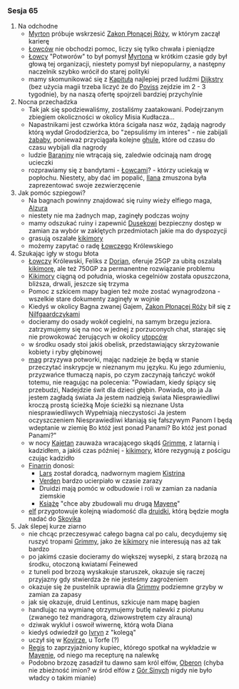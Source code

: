 ### Sesja 65
1. Na odchodne
    - [Myrton](#p_lord_myrton) próbuje wskrzesić [Zakon Płonącej Róży](#r_zakon), w którym zaczął karierę
    - [Łowców](#r_lowca) nie obchodzi pomoc, liczy się tylko chwała i pieniądze
    - [Łowcy](#r_lowca) "Potworów" to był pomysł [Myrtona](#p_lord_myrton) w krótkim czasie gdy był głową tej organizacji, niestety pomysł był niepopularny, a następny naczelnik szybko wrócił do starej polityki
    - mamy skomunikować się z [Kapitułą](#r_kapitula) najlepiej przed ludźmi [Dijkstry](#p_dijkstra) (bez użycia magii trzeba liczyć że do [Poviss](#l_poviss) zejdzie im 2 - 3 tygodnie), by na naszą ofertę spojrzeli bardziej przychylnie
2. Nocna przechadzka
    - Tak jak się spodziewaliśmy, zostaliśmy zaatakowani. Podejrzanym zbiegiem okoliczności w okolicy Misia Kudłacza...
    - Napastnikami jest czwórka która ścigała nasz wóz, żądają nagrody którą wydał Grododzierżca, bo "zepsuliśmy im interes" - nie zabijali [żababy](#b_zababa), ponieważ przyciągała kolejne [ghule](#b_ghul), które od czasu do czasu wybijali dla nagrody
    - ludzie [Baraniny](#p_baranina) nie wtrącają się, zaledwie odcinają nam drogę ucieczki
    - rozprawiamy się z bandytami - [Łowcami](#r_lowca)? - którzy uciekają w popłochu. Niestety, aby dać im popalić, [Ilana](#g_ilana) zmuszona była zaprezentować swoje zezwierzęcenie
3. Jak pomóc szpiegowi?
    - Na bagnach powinny znajdować się ruiny wieży elfiego maga, [Alzura](#p_alzur)
    - niestety nie ma żadnych map, zaginęły podczas wojny
    - mamy odszukać ruiny i zapewnić [Dusekowi](#p_dusek) bezpieczny dostęp w zamian za wybór w zaklętych przedmiotach jakie ma do dyspozycji
    - grasują oszalałe [kikimory](#b_kikimora)
    - możemy zapytać o radę [Łowczego](#r_lowca) Królewskiego
4. Szukając igły w stogu błota
    - [Łowczy](#r_lowca) Królewski, Feliks z [Dorian](#l_dorian), oferuje 25GP za ubitą oszalałą [kikimorę](#b_kikimora), ale też 750GP za permanentne rozwiązanie problemu
    - [Kikimory](#b_kikimora) ciągną od południa, wioska cegelniów została opuszczona, bliższa, drwali, jeszcze się trzyma
    - Pomoc z szkicem mapy bagien też może zostać wynagrodzona - wszelkie stare dokumenty zaginęły w wojnie
    - Kiedyś w okolicy Bagna zwanej Gajem, [Zakon Płonącej Róży](#r_zakon) bił się z [Nilfgaardczykami](#l_nilfgaard)
    - docieramy do osady wokół cegielni, na samym brzegu jeziora. zatrzymujemy się na noc w jednej z porzuconych chat, starając się nie prowokować żerujących w okolicy [utopców](#b_utopiec)
    - w środku osady stoi jakiś obelisk, przedstawiający skrzyżowanie kobiety i ryby głębinowej
    - [mag](#g_kajetan) przyzywa potworki, mając nadzieje że będą w stanie przeczytać inskrypcje w nieznanym mu języku. Ku jego zdumieniu, przyzwańce tłumaczą napis, po czym zaczynają tańczyć wokół totemu, nie reagując na polecenia:
        "Powiadam, kiedy śpiący się przebudzi,
        Nadejdzie świt dla dzieci głębin.
        Powiada, oto ja
        Ja jestem zagładą świata
        Ja jestem nadzieją świata
        Niesprawiedliwi kroczą prostą ścieżką
        Moje ścieżki są nieznane
        Usta niesprawiedliwych
        Wypełniają nieczystości
        Ja jestem oczyszczeniem
        Niesprawiedliwi kłaniają się fałszywym Panom
        I będą wdeptanie w ziemię
        Bo któż jest ponad Panami?
        Bo któż jest ponad Panami?"
    - w nocy [Kajetan](#g_kajetan) zauważa wracającego skądś [Grimmę](#p_grimma), z latarnią i kadzidłem, a jakiś czas później - [kikimory](#b_kikimora), które rezygnują z pościgu czując kadzidło
    - [Finarrin](#p_druid_finarrin) donosi:
        - [Lars](#p_lars) został doradcą, nadwornym magiem [Kistrina](#p_ksiaze_kistrin)
        - [Verden](#l_verden) bardzo ucierpiało w czasie zarazy
        - Druidzi mają pomóc w odbudowie i roli w zamian za nadania ziemskie
        - [Książę](#p_ksiaze_kistrin) "chce aby zbudowali mu drugą [Mayenę](#l_mayena)"
    - [elf](#g_kajetan) przygotowuje kolejną wiadomość dla [druidki](#g_ilana), którą będzie mogła nadać do [Skovika](#p_skovik)
5. Jak ślepej kurze ziarno
    - nie chcąc przeczesywać całego bagna cal po calu, decydujemy się ruszyć tropami [Grimmy](#p_grimma), jako że [kikimory](#b_kikimora) nie interesują nas aż tak bardzo
    - po jakimś czasie docieramy do większej wysepki, z starą brzozą na środku, otoczoną kwiatami Feinewed
    - z tuneli pod brzozą wyskakuje staruszek, okazuje się raczej przyjazny gdy stwierdza że nie jesteśmy zagrożeniem
    - okazuje się że pustelnik uprawia dla [Grimmy](#p_grimma) podziemne grzyby w zamian za zapasy
    - jak się okazuje, druid Lentinus, szkicuje nam mapę bagien
    - handlując na wymianę otrzymujemy butlę nalewki z piołunu (zwanego też mandragorą, dziwowstrętem czy alrauną)
    - dziwak wykluł i oswoił wiwernę, którą woła Diana
    - kiedyś odwiedził go [Ivryn](#p_arcydruid_ivryn) z "kolegą"
    - uczył się w [Kovirze](#l_kovir), u Torfe (?)
    - [Regis](#p_regis) to zaprzyjaźniony kupiec, którego spotkał na wykładzie w [Mayenie](#l_mayena), od niego ma recepturę na nalewkę
    - Podobno brzozę zasadził tu dawno sam król elfów, [Oberon](#p_oberon) (chyba nie zbieżność imion? w śród elfów z [Gór Sinych](#l_gory_sine) nigdy nie było władcy o takim mianie)
